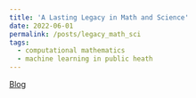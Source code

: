 ```yaml
---
title: 'A Lasting Legacy in Math and Science'
date: 2022-06-01
permalink: /posts/legacy_math_sci
tags:
  - computational mathematics
  - machine learning in public heath
---
```


[Blog](https://issuu.com/sjnd/docs/update_magazine-_summer_2022)
